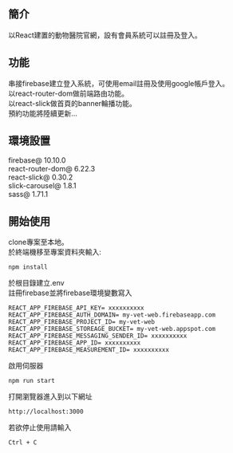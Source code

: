 ## 簡介

以React建置的動物醫院官網，設有會員系統可以註冊及登入。

## 功能

串接firebase建立登入系統，可使用email註冊及使用google帳戶登入。\
以react-router-dom做前端路由功能。\
以react-slick做首頁的banner輪播功能。\
預約功能將陸續更新...

## 環境設置

firebase@ 10.10.0\
react-router-dom@ 6.22.3\
react-slick@ 0.30.2\
slick-carousel@ 1.8.1\
sass@ 1.71.1

## 開始使用

clone專案至本地。\
於終端機移至專案資料夾輸入:
```
npm install
```
於根目錄建立.env\
註冊firebase並將firebase環境變數寫入
```
REACT_APP_FIREBASE_API_KEY= xxxxxxxxxx
REACT_APP_FIREBASE_AUTH_DOMAIN= my-vet-web.firebaseapp.com
REACT_APP_FIREBASE_PROJECT_ID= my-vet-web
REACT_APP_FIREBASE_STOREAGE_BUCKET= my-vet-web.appspot.com
REACT_APP_FIREBASE_MESSAGING_SENDER_ID= xxxxxxxxxx
REACT_APP_FIREBASE_APP_ID= xxxxxxxxxx
REACT_APP_FIREBASE_MEASUREMENT_ID= xxxxxxxxxx
```
啟用伺服器
```
npm run start
```
打開瀏覽器進入到以下網址
```
http://localhost:3000
```
若欲停止使用請輸入
```
Ctrl + C
```